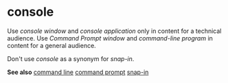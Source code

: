 # console

Use *console window* and *console application* only in content for a technical audience. Use *Command Prompt window* and *command-line program* in content for a general audience.

Don't use *console* as a synonym for *snap-in*.

**See also** [
command line](/style-guide/a-z-word-list-term-collections/c/command-line)
[command prompt](https://worldready.cloudapp.net/Styleguide/Read?id=1413&topicid=5119)
[snap-in](/style-guide/a-z-word-list-term-collections/s/snap-in)
